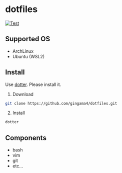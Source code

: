 # dotfiles

[![Test](https://github.com/gingama4/dotfiles/actions/workflows/test.yml/badge.svg)](https://github.com/gingama4/dotfiles/actions/workflows/test.yml)

## Supported OS

- ArchLinux
- Ubuntu (WSL2)

## Install

Use [dotter](https://github.com/gingama4/dotter). Please install it.

1. Download

```bash
git clone https://github.com/gingama4/dotfiles.git
```

2. Install
```bash
dotter
```

## Components

* bash
* vim
* git
* etc...
